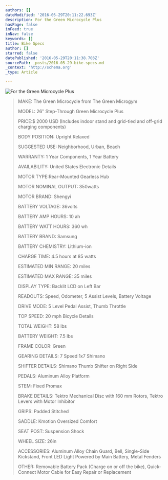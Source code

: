 ```yaml
---
authors: []
dateModified: '2016-05-29T20:11:22.693Z'
description: For the Green Microcycle Plus
hasPage: false
inFeed: true
inNav: false
keywords: []
title: Bike Specs
author: []
starred: false
datePublished: '2016-05-29T20:11:38.703Z'
sourcePath: _posts/2016-05-29-bike-specs.md
_context: 'http://schema.org'
_type: Article

---
```

![For the Green Microcycle Plus](https://the-grid-user-content.s3-us-west-2.amazonaws.com/2e6d27ad-8743-48a1-bb0d-6576b9f3bc4d.jpg)

> MAKE: The Green Microcycle from The Green Microgym
> 
> MODEL: 26″ Step-Through Green Microcycle Plus
> 
> PRICE:$ 2000 USD (Includes indoor stand and grid-tied and off-grid charging components)
> 
> BODY POSITION: Upright Relaxed
> 
> SUGGESTED USE: Neighborhood, Urban, Beach
> 
> WARRANTY: 1 Year Components, 1 Year Battery
> 
> AVAILABILITY: United States Electronic Details
> 
> MOTOR TYPE:Rear-Mounted Gearless Hub
> 
> MOTOR NOMINAL OUTPUT: 350watts
> 
> MOTOR BRAND: Shengyi
> 
> BATTERY VOLTAGE: 36volts
> 
> BATTERY AMP HOURS: 10 ah
> 
> BATTERY WATT HOURS: 360 wh
> 
> BATTERY BRAND: Samsung
> 
> BATTERY CHEMISTRY: Lithium-ion
> 
> CHARGE TIME: 4.5 hours at 85 watts
> 
> ESTIMATED MIN RANGE: 20 miles
> 
> ESTIMATED MAX RANGE: 35 miles
> 
> DISPLAY TYPE: Backlit LCD on Left Bar
> 
> READOUTS: Speed, Odometer, 5 Assist Levels, Battery Voltage
> 
> DRIVE MODE: 5 Level Pedal Assist, Thumb Throttle
> 
> TOP SPEED: 20 mph Bicycle Details
> 
> TOTAL WEIGHT: 58 lbs
> 
> BATTERY WEIGHT: 7.5 lbs
> 
> FRAME COLOR: Green
> 
> GEARING DETAILS: 7 Speed 1x7 Shimano
> 
> SHIFTER DETAILS: Shimano Thumb Shifter on Right Side
> 
> PEDALS: Aluminum Alloy Platform
> 
> STEM: Fixed Promax
> 
> BRAKE DETAILS: Tektro Mechanical Disc with 160 mm Rotors, Tektro Levers with Motor Inhibitor
> 
> GRIPS: Padded Stitched
> 
> SADDLE: Kmotion Oversized Comfort
> 
> SEAT POST: Suspension Shock
> 
> WHEEL SIZE: 26in
> 
> ACCESSORIES: Aluminum Alloy Chain Guard, Bell, Single-Side Kickstand, Front LED Light Powered by Main Battery, Metal Fenders
> 
> OTHER: Removable Battery Pack (Charge on or off the bike), Quick-Connect Motor Cable for Easy Repair or Replacement